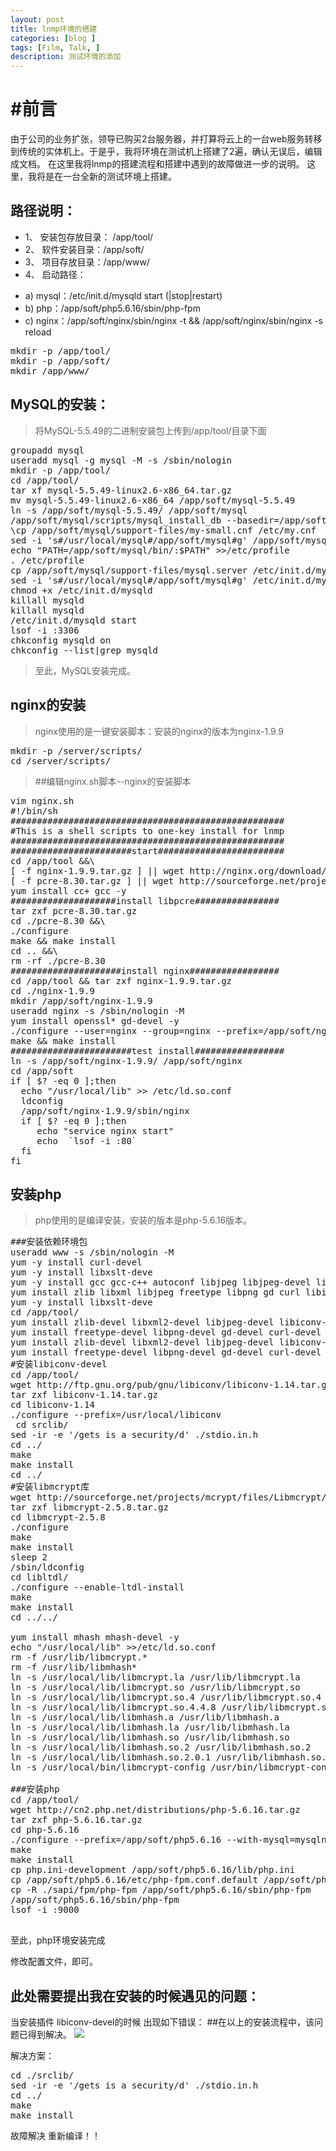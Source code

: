 ```yaml
---
layout: post
title: lnmp环境的搭建
categories: [blog ]
tags: [Film, Talk, ]
description: 测试环境的添加
---
```


# #前言

由于公司的业务扩张，领导已购买2台服务器，并打算将云上的一台web服务转移到传统的实体机上。于是乎，我将环境在测试机上搭建了2遍，确认无误后，编辑成文档。
在这里我将lnmp的搭建流程和搭建中遇到的故障做进一步的说明。
这里，我将是在一台全新的测试环境上搭建。

## 路径说明：

* 1、	安装包存放目录： /app/tool/
* 2、	软件安装目录：/app/soft/
* 3、	项目存放目录：/app/www/
* 4、	启动路径：

>
  - a) mysql：/etc/init.d/mysqld start (|stop|restart)
  - b) php：/app/soft/php5.6.16/sbin/php-fpm
  - c) nginx：/app/soft/nginx/sbin/nginx -t && /app/soft/nginx/sbin/nginx -s reload
  
<pre>
mkdir -p /app/tool/
mkdir -p /app/soft/
mkdir /app/www/
</pre>

## MySQL的安装：

> 将MySQL-5.5.49的二进制安装包上传到/app/tool/目录下面

<pre>
groupadd mysql
useradd mysql -g mysql -M -s /sbin/nologin
mkdir -p /app/tool/
cd /app/tool/
tar xf mysql-5.5.49-linux2.6-x86_64.tar.gz 
mv mysql-5.5.49-linux2.6-x86_64 /app/soft/mysql-5.5.49
ln -s /app/soft/mysql-5.5.49/ /app/soft/mysql
/app/soft/mysql/scripts/mysql_install_db --basedir=/app/soft/mysql/ --datadir=/app/soft/mysql/data/ --user=mysql
\cp /app/soft/mysql/support-files/my-small.cnf /etc/my.cnf 
sed -i 's#/usr/local/mysql#/app/soft/mysql#g' /app/soft/mysql/bin/mysqld_safe
echo "PATH=/app/soft/mysql/bin/:$PATH" >>/etc/profile
. /etc/profile
cp /app/soft/mysql/support-files/mysql.server /etc/init.d/mysqld
sed -i 's#/usr/local/mysql#/app/soft/mysql#g' /etc/init.d/mysqld
chmod +x /etc/init.d/mysqld
killall mysqld
killall mysqld
/etc/init.d/mysqld start
lsof -i :3306
chkconfig mysqld on
chkconfig --list|grep mysqld
</pre>

> 至此，MySQL安装完成。

## nginx的安装

> nginx使用的是一键安装脚本：安装的nginx的版本为nginx-1.9.9

<pre>
mkdir -p /server/scripts/
cd /server/scripts/
</pre>

> ##编辑nginx.sh脚本--nginx的安装脚本

<pre>
vim nginx.sh
#!/bin/sh
####################################################
#This is a shell scripts to one-key install for lnmp  
####################################################
#######################start########################
cd /app/tool &&\
[ -f nginx-1.9.9.tar.gz ] || wget http://nginx.org/download/nginx-1.9.9.tar.gz
[ -f pcre-8.30.tar.gz ] || wget http://sourceforge.net/projects/pcre/files/pcre/8.30/pcre-8.30.tar.gz/download
yum install cc+ gcc -y
####################install libpcre################
tar zxf pcre-8.30.tar.gz
cd ./pcre-8.30 &&\
./configure
make && make install
cd .. &&\
rm -rf ./pcre-8.30
#####################install nginx#################
cd /app/tool && tar zxf nginx-1.9.9.tar.gz
cd ./nginx-1.9.9
mkdir /app/soft/nginx-1.9.9
useradd nginx -s /sbin/nologin -M
yum install openssl* gd-devel -y
./configure --user=nginx --group=nginx --prefix=/app/soft/nginx-1.9.9 --with-http_image_filter_module --with-http_stub_status_module --with-http_ssl_module
make && make install
#######################test install#################
ln -s /app/soft/nginx-1.9.9/ /app/soft/nginx
cd /app/soft
if [ $? -eq 0 ];then
  echo "/usr/local/lib" >> /etc/ld.so.conf
  ldconfig
  /app/soft/nginx-1.9.9/sbin/nginx
  if [ $? -eq 0 ];then
     echo "service nginx start"
     echo  `lsof -i :80`
  fi
fi
</pre>

## 安装php

>php使用的是编译安装，安装的版本是php-5.6.16版本。

<pre>
###安装依赖环境包
useradd www -s /sbin/nologin -M
yum -y install curl-devel
yum -y install libxslt-deve
yum -y install gcc gcc-c++ autoconf libjpeg libjpeg-devel libpng libpng-devel freetype freetype-devel libxml2 libxml2-devel zlib zlib-devel glibc glibc-devel glib2 glib2-devel bzip2 bzip2-devel ncurses ncurses-devel curl curl-devel e2fsprogs e2fsprogs-devel libidn libidn-devel openssl openssl-devel openldap openldap-devel nss_ldap openldap-clients openldap-servers libevent libevent-devel
yum install zlib libxml libjpeg freetype libpng gd curl libiconv mysql-devel zlib-devel libxml2-devel libjpeg-devel freetype-devel libpng-devel gd-devel curl-devel libxslt* -y
yum -y install libxslt-deve
cd /app/tool/
yum install zlib-devel libxml2-devel libjpeg-devel libiconv-devel -y
yum install freetype-devel libpng-devel gd-devel curl-devel libxslt-devel –y
yum install zlib-devel libxml2-devel libjpeg-devel libiconv-devel –y
yum install freetype-devel libpng-devel gd-devel curl-devel libxslt-devel -y
#安装libiconv-devel
cd /app/tool/
wget http://ftp.gnu.org/pub/gnu/libiconv/libiconv-1.14.tar.gz
tar zxf libiconv-1.14.tar.gz
cd libiconv-1.14
./configure --prefix=/usr/local/libiconv
 cd srclib/
sed -ir -e '/gets is a security/d' ./stdio.in.h
cd ../
make
make install
cd ../
#安装libmcrypt库
wget http://sourceforge.net/projects/mcrypt/files/Libmcrypt/2.5.8/libmcrypt-2.5.8.tar.gz
tar zxf libmcrypt-2.5.8.tar.gz 
cd libmcrypt-2.5.8
./configure
make
make install
sleep 2
/sbin/ldconfig
cd libltdl/
./configure --enable-ltdl-install
make
make install
cd ../../

yum install mhash mhash-devel -y
echo "/usr/local/lib" >>/etc/ld.so.conf
rm -f /usr/lib/libmcrypt.*
rm -f /usr/lib/libmhash*
ln -s /usr/local/lib/libmcrypt.la /usr/lib/libmcrypt.la
ln -s /usr/local/lib/libmcrypt.so /usr/lib/libmcrypt.so
ln -s /usr/local/lib/libmcrypt.so.4 /usr/lib/libmcrypt.so.4
ln -s /usr/local/lib/libmcrypt.so.4.4.8 /usr/lib/libmcrypt.so.4.4.8
ln -s /usr/local/lib/libmhash.a /usr/lib/libmhash.a
ln -s /usr/local/lib/libmhash.la /usr/lib/libmhash.la
ln -s /usr/local/lib/libmhash.so /usr/lib/libmhash.so
ln -s /usr/local/lib/libmhash.so.2 /usr/lib/libmhash.so.2
ln -s /usr/local/lib/libmhash.so.2.0.1 /usr/lib/libmhash.so.2.0.1
ln -s /usr/local/bin/libmcrypt-config /usr/bin/libmcrypt-config

###安装php
cd /app/tool/
wget http://cn2.php.net/distributions/php-5.6.16.tar.gz
tar zxf php-5.6.16.tar.gz
cd php-5.6.16
./configure --prefix=/app/soft/php5.6.16 --with-mysql=mysqlnd --with-mysqli=mysqlnd --with-pdo-mysql=mysqlnd --with-iconv-dir=/usr/local/libiconv --with-freetype-dir --with-jpeg-dir --with-png-dir --with-zlib --with-libxml-dir=/usr --enable-xml --disable-rpath --enable-safe-mode --enable-bcmath --enable-shmop --enable-sysvsem --enable-inline-optimization --with-curl --with-curlwrappers --enable-mbregex --enable-fpm --enable-mbstring --with-mcrypt --with-gd --enable-gd-native-ttf --with-openssl --with-mhash --enable-pcntl --enable-sockets --with-xmlrpc --enable-soap --enable-short-tags --enable-zend-multibyte --enable-static --with-xsl --with-fpm-user=www --with-fpm-group=www --enable-ftp --enable-opcache=no
make
make install
cp php.ini-development /app/soft/php5.6.16/lib/php.ini
cp /app/soft/php5.6.16/etc/php-fpm.conf.default /app/soft/php5.6.16/etc/php-fpm.conf
cp -R ./sapi/fpm/php-fpm /app/soft/php5.6.16/sbin/php-fpm
/app/soft/php5.6.16/sbin/php-fpm
lsof -i :9000

</pre>
至此，php环境安装完成

修改配置文件，即可。

## 此处需要提出我在安装的时候遇见的问题：

当安装插件 libiconv-devel的时候
出现如下错误：  ##在以上的安装流程中，该问题已得到解决。
![](http://7xrn7f.com1.z0.glb.clouddn.com/16-10-31/21295374.jpg)

解决方案：

<pre>
cd ./srclib/
sed -ir -e '/gets is a security/d' ./stdio.in.h
cd ../
make
make install
</pre>

故障解决  重新编译！！
